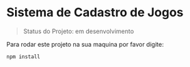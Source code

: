 <h1>Sistema de Cadastro de Jogos</h1>

>Status do Projeto: em desenvolvimento

Para rodar este projeto na sua maquina por favor digite:

```
npm install
```
